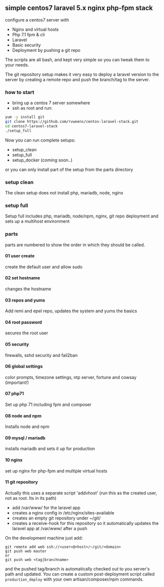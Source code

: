 ## simple centos7 laravel 5.x nginx php-fpm stack
configure a centos7 server with

* Nginx and virtual hosts
* Php 7.1 fpm & cli  
* Laravel
* Basic security 
* Deployment by pushing a git repo

The scripts are all bash, and kept very simple so you can tweak them to your needs.

The git repository setup makes it very easy to deploy a laravel version to the server by creating a remote repo and push the branch/tag to the server.  

### how to start

* bring up a centos 7 server somewhere
* ssh as root and run:

```bash
yum -y install git
git clone https://github.com/rvwoens/centos-laravel-stack.git
cd centos7-laravel-stack
./setup_full
```

Now you can run complete setups:

- setup_clean
- setup_full
- setup_docker (coming soon..)

or you can only install part of the setup from the parts directory

### setup clean

The clean setup does not install php, mariadb, node, nginx

### setup full

Setup full includes php, mariadb, node/npm, nginx, git repo deployment and sets up a multihost environment


### parts

parts are numbered to show the order in which they should be called.

#### 01 user create
create the default user and allow sudo

#### 02 set hostname
changes the hostname

#### 03 repos and yums
Add remi and epel repo, updates the system and yums the basics

#### 04 root password
secures the root user

#### 05 security
firewalls, sshd security and fail2ban

#### 06 global settings
color prompts, timezone settings, ntp server, fortune and cowsay (important!)

#### 07 php71
Set up php 71 including fpm and composer

#### 08 node and npm
Installs node and npm

#### 09 mysql / mariadb
installs mariadb and sets it up for production

#### 10 nginx
set up nginx for php-fpm and multiple virtual hosts

#### 11 git repository

Actually this uses a separate script 'addvhost' (run this as the created user, not as root. Its in its path)
- add /var/www/<domain> for the laravel app
- creates a nginx config in /etc/nginx/sites-available
- creates an empty git repository under ~/git/<domain>
- creates a receive-hook for this repository so it automatically updates the laravel app at /var/www/<domain> after a push

On the development machine just add:
```
git remote add web ssh://<user>@<host>/~/git/<domain>
git push web master
or
git push web <tag|branchname>
```
and the pushed tag/branch is automatically checked out to you server's path and
updated. You can create a custom post-deployment script called ```production_deploy``` with your own artisan/composer/npm commands.







 
